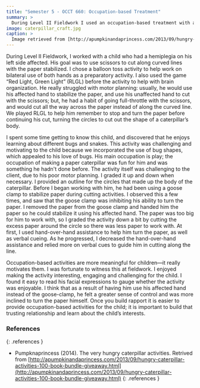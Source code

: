 ```yaml
---
title: "Semester 5 - OCCT 660: Occupation-based Treatment"
summary: >
  During Level II Fieldwork I used an occupation-based treatment with a client.
image: caterpillar_craft.jpg
caption: >
  Image retrieved from [http://apumpkinandaprincess.com/2013/09/hungry-caterpillar-activities-100-book-bundle-giveaway.html](http://apumpkinandaprincess.com/2013/09/hungry-caterpillar-activities-100-book-bundle-giveaway.html)
---
```


During Level II Fieldwork, I worked with a child who had a hemiplegia on his
left side affected. His goal was to use scissors to cut along curved lines with
the paper stabilized. I chose a balloon toss activity to help work on bilateral
use of both hands as a preparatory activity. I also used the game “Red Light,
Green Light” (RLGL) before the activity to help with brain organization. He
really struggled with motor planning: usually, he would use his affected hand to
stabilize the paper, and use his unaffected hand to cut with the scissors; but,
he had a habit of going full-throttle with the scissors, and would cut all the
way across the paper instead of along the curved line. We played RLGL to help
him remember to stop and turn the paper before continuing his cut, turning the
circles to cut out the shape of a caterpillar’s body.

I spent some time getting to know this child, and discovered that he enjoys
learning about different bugs and snakes. This activity was challenging and
motivating to the child because we incorporated the use of bug shapes, which
appealed to his love of bugs. His main occupation is play; the occupation of
making a paper caterpillar was fun for him and was something he hadn't done
before. The activity itself was challenging to the client, due to his poor motor
planning. I graded it up and down when necessary. I provided an outline for the
circles that made up the body of the caterpillar. Before I began working with
him, he had been using a goose clamp to stabilize paper during cutting
activities. I observed this a few times, and saw that the goose clamp was
inhibiting his ability to turn the paper. I removed the paper from the goose
clamp and handed him the paper so he could stabilize it using his affected hand.
The paper was too big for him to work with, so I graded the activity down a bit
by cutting the excess paper around the circle so there was less paper to work
with. At first, I used hand-over-hand assistance to help him turn the paper, as
well as verbal cueing. As he progressed, I decreased the hand-over-hand
assistance and relied more on verbal cues to guide him in cutting along the
line.

Occupation-based activities are more meaningful for children—it really motivates
them.  I was fortunate to witness this at fieldwork. I enjoyed making the
activity interesting, engaging and challenging for the child. I found it easy to
read his facial expressions to gauge whether the activity was enjoyable. I think
that as a result of having him use his affected hand instead of the goose-clamp,
he felt a greater sense of control and was more inclined to turn the paper
himself. Once you build rapport it is easier to provide occupation-based
activities for the child; it is important to build that trusting relationship
and learn about the child’s interests.

### References
{: .references }

* Pumpknaprincess (2014). The very hungry caterpillar activities.  Retrived from
  [http://apumpkinandaprincess.com/2013/09/hungry-caterpillar-activities-100-book-bundle-giveaway.html](http://apumpkinandaprincess.com/2013/09/hungry-caterpillar-activities-100-book-bundle-giveaway.html)
{: .references }
